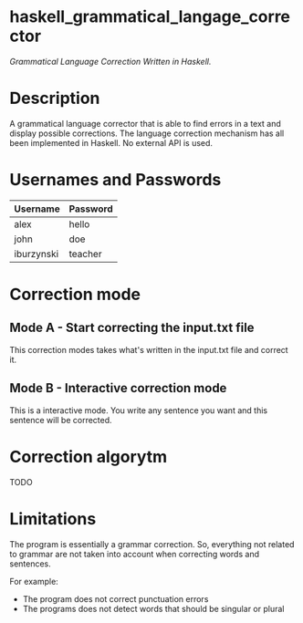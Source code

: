 # haskell_grammatical_langage_corrector

_Grammatical Language Correction Written in Haskell._

# Description

A grammatical language corrector that is able to find errors in a text and display possible corrections. The language correction mechanism has all been implemented in Haskell. No external API is used.

# Usernames and Passwords

| Username   | Password |
| ---------- | -------- |
| alex       | hello    |
| john       | doe      |
| iburzynski | teacher  |

# Correction mode

## Mode A - Start correcting the input.txt file

This correction modes takes what's written in the input.txt file and correct it.

## Mode B - Interactive correction mode

This is a interactive mode. You write any sentence you want and this sentence will be corrected.

# Correction algorytm

TODO

# Limitations

The program is essentially a grammar correction. So, everything not related to grammar are not taken into account when correcting words and sentences.

For example:

- The program does not correct punctuation errors
- The programs does not detect words that should be singular or plural
